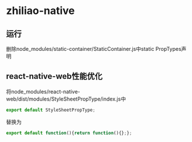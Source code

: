 # zhiliao-native

## 运行

删除node_modules/static-container/StaticContainer.js中static PropTypes声明

## react-native-web性能优化

将node_modules/react-native-web/dist/modules/StyleSheetPropType/index.js中

```js
export default StyleSheetPropType;
```

替换为

```js
export default function(){return function(){};};
```
